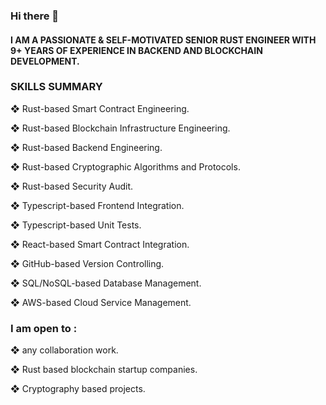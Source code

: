 ### Hi there 👋

#### I AM A PASSIONATE & SELF-MOTIVATED SENIOR RUST ENGINEER WITH 9+ YEARS OF EXPERIENCE IN BACKEND AND BLOCKCHAIN DEVELOPMENT.

### SKILLS SUMMARY

❖	Rust-based Smart Contract Engineering.

❖	Rust-based Blockchain Infrastructure Engineering.

❖	Rust-based Backend Engineering.

❖	Rust-based Cryptographic Algorithms and Protocols.

❖	Rust-based Security Audit.

❖	Typescript-based Frontend Integration.

❖	Typescript-based Unit Tests.

❖	React-based Smart Contract Integration.

❖	GitHub-based Version Controlling.

❖	SQL/NoSQL-based Database Management.

❖	AWS-based Cloud Service Management. 

### I am open to : 

❖	any collaboration work.

❖	Rust based blockchain startup companies.

❖	Cryptography based projects. 
